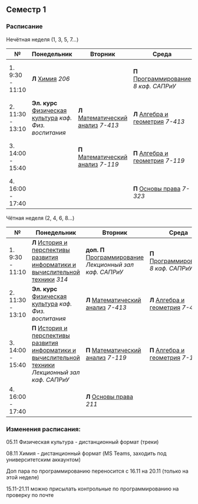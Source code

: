 ## Семестр 1

### Расписание

Нечётная неделя (1, 3, 5, 7...)

|№| Понедельник | Вторник | Среда | Четверг | Пятница |
| ----- | ------ |------ |------ |------ |------ |
| 1. 9:30 - 11:10| **Л** [Химия](Subjects/Chemistry.md) *206* |  | **П** [Программирование](Subjects/Programming.md) *8 каф. САПРиУ* | **Л** [Программирование](Subjects/Programming.md) *Лекционный зал каф. САПРиУ* | **Л/П** [Физическая культура](Subjects/PhysicalCulture.md) *каф. Физ. воспитания*|
| 2. 11:30 - 13:10| **Эл. курс** [Физическая культура](Subjects/PhysicalCulture.md) *каф. Физ. воспитания* | **Л** [Математический анализ](Subjects/MathematicalAnalysis.md) *7-413* |  **Л** [Алгебра и геометрия](Subjects/Algebra&Geometry.md) *7-413* | **Л/П** [Иностранный язык](https://t.me/joinchat/d1iGGmV8-5w3ZmZi) *7-228 каф. Ин.яз.* | **П** [Информатика](Subjects/ComputerScience.md) *2 каф. САПРиУ*|
| 3. 14:00 - 15:40| | **П** [Математический анализ](Subjects/MathematicalAnalysis.md) *7-119* | **П** [Алгебра и геометрия](Subjects/Algebra&Geometry.md) *7-119*| **Лаб** [Химия](Subjects/Chemistry.md) *каф. Физ. химии* | **Л** [Информатика](Subjects/ComputerScience.md) *Лекционный зал каф. САПРиУ*|
| 4. 16:00 - 17:40 | | | **П** [Основы права](Subjects/LawBasics.md) *7-323*| | **Л/П** [Иностранный язык](https://t.me/joinchat/d1iGGmV8-5w3ZmZi) *7-228 каф. Ин.яз.*|


Чётная неделя (2, 4, 6, 8...)

|№| Понедельник | Вторник | Среда | Четверг | Пятница |
| ----- | ------ |------ |------ |------ |------ |
| 1. 9:30 - 11:10| **Л** [История и перспективы развития информатики и вычислительной техники](Subjects/HistoryCS%26CH.md) *314* | **доп. П** [Программирование](Subjects/Programming.md) *Лекционный зал каф. САПРиУ* | **П** [Программирование](Subjects/Programming.md) *8 каф. САПРиУ* | **Л** [Программирование](Subjects/Programming.md) *Лекционный зал каф. САПРиУ* | **Л/П** [Физическая культура](Subjects/PhysicalCulture.md) *каф. Физ. воспитания*|
| 2. 11:30 - 13:10| **Эл. курс** [Физическая культура](Subjects/PhysicalCulture.md) *каф. Физ. воспитания* | **Л** [Математический анализ](Subjects/MathematicalAnalysis.md) *7-413* |  **Л** [Алгебра и геометрия](Subjects/Algebra&Geometry.md) *7-413* | **Л/П** [Иностранный язык](https://t.me/joinchat/d1iGGmV8-5w3ZmZi) *7-228 каф. Ин.яз.* | **П** [Информатика](Subjects/ComputerScience.md) *2 каф. САПРиУ*|
| 3. 14:00 - 15:40|**П** [История и перспективы развития информатики и вычислительной техники](Subjects/HistoryCS%26CH.md) *Лекционный зал каф. САПРиУ* | **П** [Математический анализ](Subjects/MathematicalAnalysis.md) *7-119* | **П** [Алгебра и геометрия](Subjects/Algebra&Geometry.md) *7-119*| **П** [Химия](Subjects/Chemistry.md) *12 каф. Физ. химии* | **Л** [Информатика](Subjects/ComputerScience.md) *Лекционный зал каф. САПРиУ*|
| 4. 16:00 - 17:40 | | **Л** [Основы права](Subjects/LawBasics.md) *211* | | | |



### Изменения расписания:

05.11 Физическая культура - дистанционный формат (треки)

08.11 Химия - дистанционный формат (MS Teams, заходить под университетским аккаунтом)

Доп пара по программированию переносится с 16.11 на 20.11 (только на этой неделе) 

15.11-21.11 можно присылать контрольные по программированию на проверку по почте
